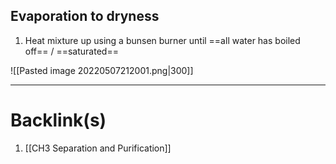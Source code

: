 ## Evaporation to dryness
1. Heat mixture up using a bunsen burner until ==all water has boiled off== / ==saturated==

![[Pasted image 20220507212001.png|300]]

---
# Backlink(s)
1. [[CH3 Separation and Purification]]